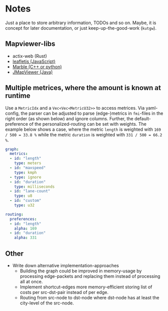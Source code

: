 # Notes

Just a place to store arbitrary information, TODOs and so on.
Maybe, it is concept for later documentation, or just keep-up-the-good-work (`kutgw`).


## Mapviewer-libs

- actix-web (Rust)
- [leafletjs (JavaScript)][leafletjs]
- [Marble (C++ or python)][kde/marble]
- [JMapViewer (Java)][osm/wiki/jmapviewer]


[kde/marble]: http://api.kde.org/4.x-api/kdeedu-apidocs/marble/html/namespaceMarble.html
[leafletjs]: https://leafletjs.com/
[osm/wiki/jmapviewer]: https://wiki.openstreetmap.org/wiki/JMapViewer


## Multiple metrices, where the amount is known at runtime

Use a `MetricIdx` and a `Vec<Vec<MetricU32>>` to access metrices.
Via yaml-config, the parser can be adjusted to parse (edge-)metrics in `fmi`-files in the right order (as shown below) and ignore columns.
Further, the default-preference of the personalized-routing can be set with weights.
The example below shows a case, where the metric `length` is weighted with `169 / 500 = 33.8 %` while the metric `duration` is weighted with `331 / 500 = 66.2 %`.

```yaml
graph:
  metrics:
  - id: "length"
    type: meters
  - id: "maxspeed"
    type: kmph
  - type: ignore
  - id: "duration"
    type: milliseconds
  - id: "lane-count"
    type: u8
  - id: "custom"
    type: u32

routing:
  preferences:
  - id: "length"
    alpha: 169
  - id: "duration"
    alpha: 331
```


## Other

- Write down alternative implementation-approaches
  - Building the graph could be improved in memory-usage by processing edge-packets and replacing them instead of processing all at once.
  - Implement shortcut-edges more memory-efficient storing list of costs per src-dst-pair instead of per edge.
  - Routing from src-node to dst-node where dst-node has at least the city-level of the src-node.
